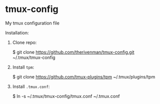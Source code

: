 tmux-config
===========

My tmux configuration file

Installation:

1. Clone repo:


    $ git clone https://github.com/therivenman/tmux-config.git ~/.tmux/tmux-config
  
2. Install `tpm`:


    $  git clone https://github.com/tmux-plugins/tpm ~/.tmux/plugins/tpm
    
3. Install `.tmux.conf`:


    $ ln -s ~/.tmux/tmux-config/tmux.conf ~/.tmux.conf
